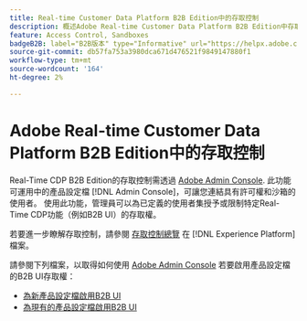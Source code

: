 ```yaml
---
title: Real-time Customer Data Platform B2B Edition中的存取控制
description: 概述Adobe Real-time Customer Data Platform B2B Edition中存取控制的角色。
feature: Access Control, Sandboxes
badgeB2B: label="B2B版本" type="Informative" url="https://helpx.adobe.com/legal/product-descriptions/real-time-customer-data-platform-b2b-edition-prime-and-ultimate-packages.html newtab=true"
source-git-commit: db57fa753a3980dca671d476521f9849147880f1
workflow-type: tm+mt
source-wordcount: '164'
ht-degree: 2%

---
```


# Adobe Real-time Customer Data Platform B2B Edition中的存取控制

Real-Time CDP B2B Edition的存取控制需透過 [Adobe Admin Console](https://adminconsole.adobe.com). 此功能可運用中的產品設定檔 [!DNL Admin Console]，可讓您連結具有許可權和沙箱的使用者。 使用此功能，管理員可以為已定義的使用者集授予或限制特定Real-Time CDP功能（例如B2B UI）的存取權。

若要進一步瞭解存取控制，請參閱 [存取控制總覽](../../access-control/home.md) 在 [!DNL Experience Platform] 檔案。

請參閱下列檔案，以取得如何使用 [Adobe Admin Console](https://adminconsole.adobe.com) 若要啟用產品設定檔的B2B UI存取權：

* [為新產品設定檔啟用B2B UI](../../access-control/ui/create-profile.md)
* [為現有的產品設定檔啟用B2B UI](../../access-control/ui/details-and-services.md)